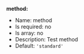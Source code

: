 **method:**

* Name: method
* Is required: no
* Is array: no
* Description: Test method
* Default: `'standard'`